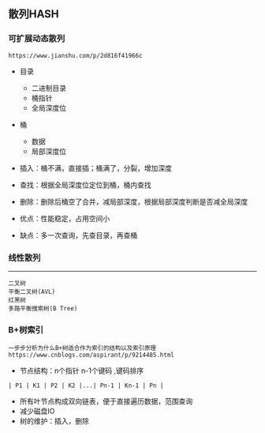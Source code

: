 ## 散列HASH



### 可扩展动态散列

```
https://www.jianshu.com/p/2d816f41966c
```

- 目录
    - 二进制目录
    - 桶指针
    - 全局深度位
- 桶
    - 数据
    - 局部深度位

- 插入：桶不满，直接插；桶满了，分裂，增加深度
- 查找：根据全局深度位定位到桶，桶内查找
- 删除：删除后桶空了合并，减局部深度，根据局部深度判断是否减全局深度

- 优点：性能稳定，占用空间小
- 缺点：多一次查询，先查目录，再查桶



### 线性散列



---



```
二叉树
平衡二叉树(AVL)
红黑树
多路平衡搜索树(B Tree)

```



### B+树索引

```
一步步分析为什么B+树适合作为索引的结构以及索引原理
https://www.cnblogs.com/aspirant/p/9214485.html
```



- 节点结构：n个指针 n-1个键码 ,键码排序

```
| P1 | K1 | P2 | K2 |...| Pn-1 | Kn-1 | Pn |
```



- 所有叶节点构成双向链表，便于直接遍历数据，范围查询
- 减少磁盘IO
- 树的维护：插入，删除



